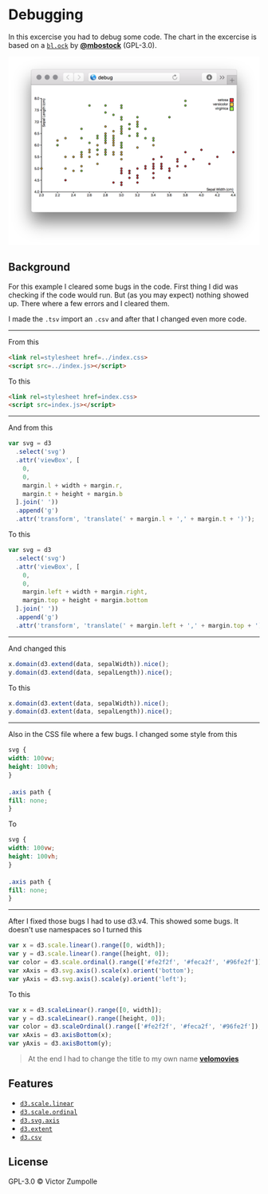 # Debugging

In this excercise you had to debug some code. The chart in the excercise is based on a [`bl.ock`](https://bl.ocks.org/mbostock/3887118) by
[**@mbostock**](https://github.com/mbostock) (GPL-3.0).

![Preview image](preview.png)

## Background

For this example I cleared some bugs in the code. First thing I did was checking if the code would run. But (as you may expect) nothing showed up. There where a few errors and I cleared them.

I made the `.tsv` import an `.csv` and after that I changed even more code.
***

From this
```html
<link rel=stylesheet href=../index.css>
<script src=../index.js></script>
```
To this
```html
<link rel=stylesheet href=index.css>
<script src=index.js></script>
```
***
And from this
```javascript
var svg = d3
  .select('svg')
  .attr('viewBox', [
    0,
    0,
    margin.l + width + margin.r,
    margin.t + height + margin.b
  ].join(' '))
  .append('g')
  .attr('transform', 'translate(' + margin.l + ',' + margin.t + ')');
  ```
To this
```javascript
var svg = d3
  .select('svg')
  .attr('viewBox', [
    0,
    0,
    margin.left + width + margin.right,
    margin.top + height + margin.bottom
  ].join(' '))
  .append('g')
  .attr('transform', 'translate(' + margin.left + ',' + margin.top + ')');
  ```
  ***
  And changed this
  ```javascript
  x.domain(d3.extend(data, sepalWidth)).nice();
  y.domain(d3.extend(data, sepalLength)).nice();
  ```
  
  To this
  ```javascript
  x.domain(d3.extent(data, sepalWidth)).nice();
  y.domain(d3.extent(data, sepalLength)).nice();
  ```
  ***
  Also in the CSS file where a few bugs. I changed some style from this
  ```css
  svg {
  width: 100vw;
  height: 100vh;
}

.axis path {
  fill: none;
}
```
To
  ```css
  svg {
  width: 100vw;
  height: 100vh;
}

.axis path {
  fill: none;
}
```
***
After I fixed those bugs I had to use d3.v4. This showed some bugs. It doesn't use namespaces so I turned this
```javascript
var x = d3.scale.linear().range([0, width]);
var y = d3.scale.linear().range([height, 0]);
var color = d3.scale.ordinal().range(['#fe2f2f', '#feca2f', '#96fe2f']);
var xAxis = d3.svg.axis().scale(x).orient('bottom');
var yAxis = d3.svg.axis().scale(y).orient('left');
```
To this
```javascript
var x = d3.scaleLinear().range([0, width]);
var y = d3.scaleLinear().range([height, 0]);
var color = d3.scaleOrdinal().range(['#fe2f2f', '#feca2f', '#96fe2f']);
var xAxis = d3.axisBottom(x);
var yAxis = d3.axisBottom(y);
```

> At the end I had to change the title to my own name [**velomovies**](https://github.com/velomovies)

## Features

*   [`d3.scale.linear`](https://github.com/d3/d3-3.x-api-reference/blob/master/Quantitative-Scales.md#_linear)
*   [`d3.scale.ordinal`](https://github.com/d3/d3-3.x-api-reference/blob/master/Ordinal-Scales.md#ordinal)
*   [`d3.svg.axis`](https://github.com/d3/d3-3.x-api-reference/blob/master/SVG-Axes.md#axis)
*   [`d3.extent`](https://github.com/d3/d3-3.x-api-reference/blob/master/Arrays.md#d3_extent)
*   [`d3.csv`](https://github.com/d3/d3-3.x-api-reference/blob/master/CSV.md#csv)

## License

GPL-3.0 © Victor Zumpolle
